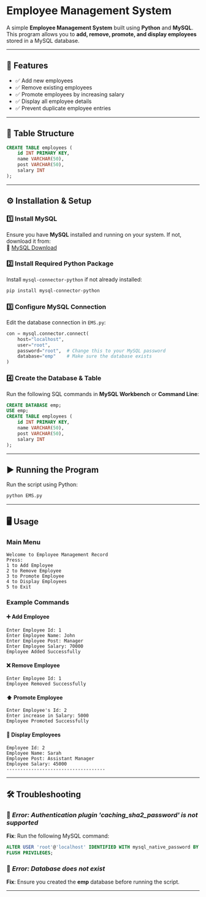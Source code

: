 # **Employee Management System**

A simple **Employee Management System** built using **Python** and **MySQL**. This program allows you to **add, remove, promote, and display employees** stored in a MySQL database.

---

## **📌 Features**
- ✅ Add new employees  
- ✅ Remove existing employees  
- ✅ Promote employees by increasing salary  
- ✅ Display all employee details  
- ✅ Prevent duplicate employee entries  

---

## **📂 Table Structure**
```sql
CREATE TABLE employees (
    id INT PRIMARY KEY,
    name VARCHAR(50),
    post VARCHAR(50),
    salary INT
);
```

---

## **⚙️ Installation & Setup**

### **1️⃣ Install MySQL**
Ensure you have **MySQL** installed and running on your system. If not, download it from:  
🔗 [MySQL Download](https://dev.mysql.com/downloads/)

### **2️⃣ Install Required Python Package**
Install `mysql-connector-python` if not already installed:
```sh
pip install mysql-connector-python
```

### **3️⃣ Configure MySQL Connection**
Edit the database connection in `EMS.py`:
```python
con = mysql.connector.connect(
    host="localhost",
    user="root",
    password="root",  # Change this to your MySQL password
    database="emp"    # Make sure the database exists
)
```

### **4️⃣ Create the Database & Table**
Run the following SQL commands in **MySQL Workbench** or **Command Line**:
```sql
CREATE DATABASE emp;
USE emp;
CREATE TABLE employees (
    id INT PRIMARY KEY,
    name VARCHAR(50),
    post VARCHAR(50),
    salary INT
);
```

---

## **▶️ Running the Program**
Run the script using Python:
```sh
python EMS.py
```

---

## **🖥️ Usage**
### **Main Menu**
```
Welcome to Employee Management Record
Press:
1 to Add Employee
2 to Remove Employee
3 to Promote Employee
4 to Display Employees
5 to Exit
```

### **Example Commands**
#### ➕ **Add Employee**
```
Enter Employee Id: 1
Enter Employee Name: John
Enter Employee Post: Manager
Enter Employee Salary: 70000
Employee Added Successfully
```
#### ❌ **Remove Employee**
```
Enter Employee Id: 1
Employee Removed Successfully
```
#### ⬆️ **Promote Employee**
```
Enter Employee's Id: 2
Enter increase in Salary: 5000
Employee Promoted Successfully
```
#### 📜 **Display Employees**
```
Employee Id: 2
Employee Name: Sarah
Employee Post: Assistant Manager
Employee Salary: 45000
------------------------------------
```

---

## **🛠️ Troubleshooting**
### 🔴 *Error: Authentication plugin 'caching_sha2_password' is not supported*
**Fix**: Run the following MySQL command:
```sql
ALTER USER 'root'@'localhost' IDENTIFIED WITH mysql_native_password BY 'root';
FLUSH PRIVILEGES;
```

### 🔴 *Error: Database does not exist*
**Fix**: Ensure you created the **emp** database before running the script.

---

 
